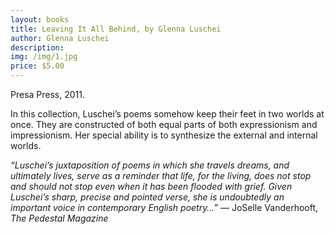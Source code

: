```yaml
---
layout: books
title: Leaving It All Behind, by Glenna Luschei
author: Glenna Luschei
description:
img: /img/1.jpg
price: $5.00
---
```

Presa Press, 2011.

In this collection, Luschei’s poems somehow keep their feet in two worlds at once.  They are constructed of both equal parts of both expressionism and impressionism.  Her special ability is to synthesize the external and internal worlds.

*“Luschei’s juxtaposition of poems in which she travels dreams, and ultimately lives, serve as a reminder that life, for the living, does not stop and should not stop even when it has been flooded with grief.  Given Luschei’s sharp, precise and pointed verse, she is undoubtedly an important voice in contemporary English poetry…”*  — JoSelle Vanderhooft, *The Pedestal Magazine*